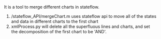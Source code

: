 It is a tool to merge different charts in stateflow.  
1. /stateflow_API/mergeChart.m uses stateflow api to move all of the states and data in different charts to the first chart  
2. xmlProcess.py will delete all the superfluous lines and charts, and set the decomposition of the first chart to be 'AND'.

